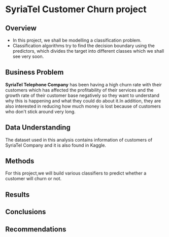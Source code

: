 # SyriaTel Customer Churn project 

## Overview
* In this project, we shall be modelling a classification problem.<br>
* Classification algorithms try to find the decision boundary using the predictors, which divides the target into different  classes which we shall see very soon.


## Business Problem
**SyriaTel Telephone Company** has been having a high churn rate with their customers which has affected the profitability of their services and the growth rate of their customer base negatively so they want to understand why this is happening and what they could do about it.In addition, they are also interested in reducing how much money is lost because of customers who don't stick around very long.  


## Data Understanding
The dataset used in this analysis contains information of customers of SyriaTel Company and it is also found in Kaggle.



## Methods
For this project,we will build various classifiers to predict whether a customer will churn or not.



## Results


## Conclusions



## Recommendations